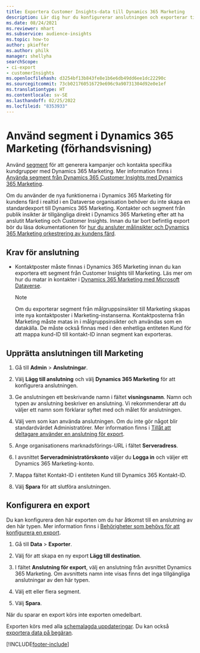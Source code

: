 ```yaml
---
title: Exportera Customer Insights-data till Dynamics 365 Marketing
description: Lär dig hur du konfigurerar anslutningen och exporterar till Dynamics 365 Marketing.
ms.date: 08/24/2021
ms.reviewer: mhart
ms.subservice: audience-insights
ms.topic: how-to
author: pkieffer
ms.author: philk
manager: shellyha
searchScope:
- ci-export
- customerInsights
ms.openlocfilehash: d3254bf13b843fe8e1b6e6db49dd6ee1dc22290c
ms.sourcegitcommit: 73cb021760516729e696c9a90731304d92e0e1ef
ms.translationtype: HT
ms.contentlocale: sv-SE
ms.lasthandoff: 02/25/2022
ms.locfileid: "8353933"
---
```

# <a name="use-segments-in-dynamics-365-marketing-preview"></a>Använd segment i Dynamics 365 Marketing (förhandsvisning)



Använd [segment](segments.md) för att generera kampanjer och kontakta specifika kundgrupper med Dynamics 365 Marketing. Mer information finns i [Använda segment från Dynamics 365 Customer Insights med Dynamics 365 Marketing](/dynamics365/marketing/customer-insights-segments).

Om du använder de nya funktionerna i Dynamics 365 Marketing för kundens färd i realtid i en Dataverse organisation behöver du inte skapa en standardexport till Dynamics 365 Marketing. Kontakter och segment från publik insikter är tillgängliga direkt i Dynamics 365 Marketing efter att ha anslutit Marketing och Customer Insights. Innan du tar bort befintlig export bör du läsa dokumentationen för [hur du ansluter målinsikter och Dynamics 365 Marketing orkestrering av kundens färd](/dynamics365/marketing/real-time-marketing-ci-profile).

## <a name="prerequisite-for-a-connection"></a>Krav för anslutning

- Kontaktposter måste finnas i Dynamics 365 Marketing innan du kan exportera ett segment från Customer Insights till Marketing. Läs mer om hur du matar in kontakter i [Dynamics 365 Marketing med Microsoft Dataverse](connect-power-query.md).

  > [!NOTE]
  > Om du exporterar segment från målgruppsinsikter till Marketing skapas inte nya kontaktposter i Marketing-instanserna. Kontaktposterna från Marketing måste matas in i målgruppsinsikter och användas som en datakälla. De måste också finnas med i den enhetliga entiteten Kund för att mappa kund-ID till kontakt-ID innan segment kan exporteras.

## <a name="set-up-connection-to-marketing"></a>Upprätta anslutningen till Marketing

1. Gå till **Admin** > **Anslutningar**.

1. Välj **Lägg till anslutning** och välj **Dynamics 365 Marketing** för att konfigurera anslutningen.

1. Ge anslutningen ett beskrivande namn i fältet **visningsnamn**. Namn och typen av anslutning beskriver en anslutning. Vi rekommenderar att du väljer ett namn som förklarar syftet med och målet för anslutningen.

1. Välj vem som kan använda anslutningen. Om du inte gör något blir standardvärdet Administratörer. Mer information finns i [Tillåt att deltagare använder en anslutning för export](connections.md#allow-contributors-to-use-a-connection-for-exports).

1. Ange organisationens marknadsförings-URL i fältet **Serveradress**.

1. I avsnittet **Serveradministratörskonto** väljer du **Logga in** och väljer ett Dynamics 365 Marketing-konto.

1. Mappa fältet Kontakt-ID i entiteten Kund till Dynamics 365 Kontakt-ID.

1. Välj **Spara** för att slutföra anslutningen. 

## <a name="configure-an-export"></a>Konfigurera en export

Du kan konfigurera den här exporten om du har åtkomst till en anslutning av den här typen. Mer information finns i [Behörigheter som behövs för att konfigurera en export](export-destinations.md#set-up-a-new-export).

1. Gå till **Data** > **Exporter**.

1. Välj för att skapa en ny export **Lägg till destination**.

1. I fältet **Anslutning för export**, välj en anslutning från avsnittet Dynamics 365 Marketing. Om avsnittets namn inte visas finns det inga tillgängliga anslutningar av den här typen.

1. Välj ett eller flera segment.

1. Välj **Spara**.

När du sparar en export körs inte exporten omedelbart.

Exporten körs med alla [schemalagda uppdateringar](system.md#schedule-tab). Du kan också [exportera data på begäran](export-destinations.md#run-exports-on-demand). 

[!INCLUDE[footer-include](../includes/footer-banner.md)]

